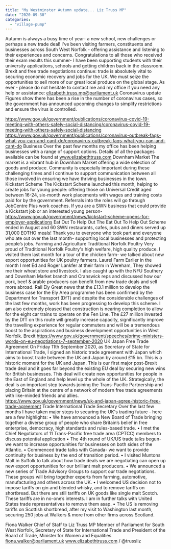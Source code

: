```yaml
---
title: "My Westminster Autumn update... Liz Truss MP"
date: "2020-09-30"
categories: 
  - "village-pump"
---
```


Autumn is always a busy time of year- a new school, new challenges or perhaps a new trade deal! I've been visiting farmers, constituents and businesses across South West Norfolk - offering assistance and listening to their experiences and concerns. Congratulations to all those who received their exam results this summer- I have been supporting students with their university applications, schools and getting children back in the classroom. Brexit and free trade negotiations continue: trade is absolutely vital to securing economic recovery and jobs for the UK. We must seize the opportunities to sell more of our great local produce on the global stage. As ever - please do not hesitate to contact me and my office if you need any help or assistance: elizabeth.truss.mp@parliament.uk Coronavirus update Figures show there has been a rise in the number of coronavirus cases, so the government has announced upcoming changes to simplify restrictions and ensure the virus is controlled.

https://www.gov.uk/government/publications/coronavirus-covid-19-meeting-with-others-safely-social-distancing/coronavirus-covid-19-meeting-with-others-safely-social-distancing https://www.gov.uk/government/publications/coronavirus-outbreak-faqs-what-you-can-and-cant-do/coronavirus-outbreak-faqs-what-you-can-and-cant-do Business Over the past few months my office has been helping businesses with a range of support options. Details of all the packages available can be found at www.elizabethtruss.com Downham Market The market is a vibrant hub in Downham Market offering a wide selection of goods and produce. Community is especially important during these challenging times and I continue to support communication between all those involved in ensuring we have thriving businesses in the town. Kickstart Scheme The Kickstart Scheme launched this month, helping to create jobs for young people: offering those on Universal Credit aged between 16-24, six-month work placements with wages and training costs paid for by the government. Referrals into the roles will go through JobCentre Plus work coaches. If you are a SWN business that could provide a Kickstart job or an interested young person- https://www.gov.uk/government/news/kickstart-scheme-opens-for-employer-applications Eat Out To Help Out The Eat Out To Help Out Scheme ended in August and 60 SWN restaurants, cafes, pubs and diners served up 31,000 EOTHO meals! Thank you to everyone who took part and everyone who ate out over the last month- supporting local businesses and protecting people’s jobs. Farming and Agriculture Traditional Norfolk Poultry Very proud of Traditional Norfolk Poultry's high welfare, high quality produce. I visited them last month for a tour of the chicken farm- we talked about new export opportunities for UK poultry farmers. Laurel Farm Earlier in the month I met Ed and Roger Lankfer at their farm in Wereham, They showed me their wheat store and livestock. I also caught up with the NFU Southery and Downham Market branch and Cranswick reps and discussed how our pork, beef & arable producers can benefit from new trade deals and sell more abroad. Rail Ely Great news that the £13.1 million to develop the business case for the Ely Area programme has been confirmed by the Department for Transport (DfT) and despite the considerable challenges of the last few months, work has been progressing to develop this scheme. I am also extremely pleased that construction is nearing completion to allow for the eight car trains to operate on the Fen Line. The £27 million invested by the DfT on this route will greatly increase capacity, significantly improve the travelling experience for regular commuters and will be a tremendous boost to the aspirations and business development opportunities in West Norfolk. Brexit https://www.gov.uk/government/speeches/prime-ministers-words-on-eu-negotiations-7-september-2020 UK Japan Free Trade Agreement On Friday 11th September 2020, as Secretary of State for International Trade, I signed an historic trade agreement with Japan which aims to boost trade between the UK and Japan by around £15 bn. This is a historic moment for the UK and Japan. This is our first major post-Brexit trade deal and it goes far beyond the existing EU deal by securing new wins for British businesses. This deal will create new opportunities for people in the East of England and help level up the whole of the UK. Strategically, the deal is an important step towards joining the Trans-Pacific Partnership and placing Britain at the centre of a network of modern free trade agreements with like-minded friends and allies. https://www.gov.uk/government/news/uk-and-japan-agree-historic-free-trade-agreement Trade International Trade Secretary Over the last few months I have taken major steps to securing the UK's trading future - here are a few highlights: • We have announced a New Board of Trade bringing together a diverse group of people who share Britain’s belief in free enterprise, democracy, high standards and rules-based trade. • I met the Chief Negotiators of 11 Trans-Pacific free trade area (CPTCC) members to discuss potential application • The 4th round of UK/US trade talks begun- we want to increase opportunities for businesses on both sides of the Atlantic. • Commenced trade talks with Canada- we want to provide continuity for business by the end of transition period. • I visited Muntons Malt in Suffolk to talk about how trade deals we are negotiating can open up new export opportunities for our brilliant malt producers. • We announced a new series of Trade Advisory Groups to support our trade negotiations. These groups will bring together experts from farming, automotive, manufacturing and others across the UK. • I welcomed US decision not to impose tariffs on gin and blended whisky, and to remove tariffs on shortbread. But there are still tariffs on UK goods like single malt Scotch. These tariffs are in no-one’s interests. I am in further talks with United States trade representatives to remove them asap. • The US is removing tariffs on Scottish shortbread, after my visit to Washington last month, securing 250 jobs at Walkers & more from other firms across Scotland.

Fiona Walker Chief of Staff to Liz Truss MP Member of Parliament for South West Norfolk, Secretary of State for International Trade and President of the Board of Trade, Minister for Women and Equalities fiona.walker@parliament.uk www.elizabethtruss.com / @trussliz
